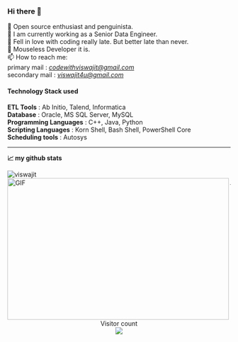 ### Hi there 👋

<!--
**viswajitnayak/viswajitnayak** is a ✨ _special_ ✨ repository because its `README.md` (this file) appears on your GitHub profile.

Here are some ideas to get you started:

- 🔭 I’m currently working on ...
- 🌱 I’m currently learning ...
- 👯 I’m looking to collaborate on ...
- 🤔 I’m looking for help with ...
- 💬 Ask me about ...
- 📫 How to reach me: ...
- 😄 Pronouns: ...
- ⚡ Fun fact: ...
-->

🔭 Open source enthusiast and penguinista.  
🌱 I am currently working as a Senior Data Engineer.  
👯 Fell in love with coding really late. But better late than never.  
🤔 Mouseless Developer it is.  
📫 How to reach me:  
  primary mail : *codewithviswajit@gmail.com*  
  secondary mail : *viswajit4u@gmail.com*  
#### Technology Stack used
**ETL Tools** : Ab Initio, Talend, Informatica  
**Database** : Oracle, MS SQL Server, MySQL  
**Programming Languages** : C++, Java, Python  
**Scripting Languages** : Korn Shell, Bash Shell, PowerShell Core  
**Scheduling tools** : Autosys  



** **  

**📈 my github stats**  

<p align="left"> <img src="https://github-readme-stats.vercel.app/api?username=viswajitnayak&show_icons=true&theme=gotham" alt="viswajit" />
  
<img align="left" alt="GIF" src="https://github.com/abhisheknaiidu/abhisheknaiidu/blob/master/code.gif?raw=true" width="500" height="320" />
  
** **    
<p align="center"> 
  Visitor count<br>
  <img src="https://profile-counter.glitch.me/viswajitnayak/count.svg" />
</p> 
